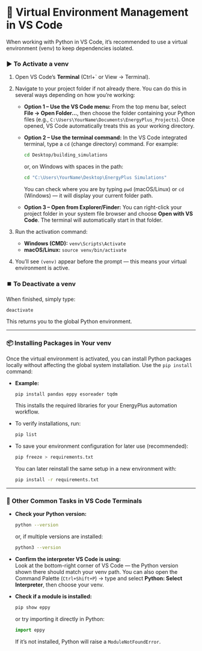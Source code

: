 # 🧩 Virtual Environment Management in VS Code

When working with Python in VS Code, it’s recommended to use a virtual environment (venv) to keep dependencies isolated.

### ▶️ To Activate a venv
1. Open VS Code’s **Terminal** (Ctrl+` or View → Terminal).
2. Navigate to your project folder if not already there. You can do this in several ways depending on how you’re working:

   - **Option 1 – Use the VS Code menu:** From the top menu bar, select **File → Open Folder…**, then choose the folder containing your Python files (e.g., `C:\Users\YourName\Documents\EnergyPlus_Projects`). Once opened, VS Code automatically treats this as your working directory.
   
   - **Option 2 – Use the terminal command:** In the VS Code integrated terminal, type a `cd` (change directory) command. For example:
     ```bash
     cd Desktop/building_simulations
     ```
     or, on Windows with spaces in the path:
     ```cmd
     cd "C:\Users\YourName\Desktop\EnergyPlus Simulations"
     ```
     You can check where you are by typing `pwd` (macOS/Linux) or `cd` (Windows) — it will display your current folder path.
   
   - **Option 3 – Open from Explorer/Finder:** You can right-click your project folder in your system file browser and choose **Open with VS Code**. The terminal will automatically start in that folder.

3. Run the activation command:
   - **Windows (CMD):** `venv\Scripts\Activate`
   - **macOS/Linux:** `source venv/bin/activate`
4. You’ll see `(venv)` appear before the prompt — this means your virtual environment is active.

### ⏹️ To Deactivate a venv
When finished, simply type:
```
deactivate
```
This returns you to the global Python environment.

---

### 📦 Installing Packages in Your venv
Once the virtual environment is activated, you can install Python packages locally without affecting the global system installation. Use the `pip install` command:

- **Example:**
  ```bash
  pip install pandas eppy esoreader tqdm
  ```
  This installs the required libraries for your EnergyPlus automation workflow.

- To verify installations, run:
  ```bash
  pip list
  ```

- To save your environment configuration for later use (recommended):
  ```bash
  pip freeze > requirements.txt
  ```
  You can later reinstall the same setup in a new environment with:
  ```bash
  pip install -r requirements.txt
  ```

---

### 🧰 Other Common Tasks in VS Code Terminals

- **Check your Python version:**
  ```bash
  python --version
  ```
  or, if multiple versions are installed:
  ```bash
  python3 --version
  ```

- **Confirm the interpreter VS Code is using:**  
  Look at the bottom-right corner of VS Code — the Python version shown there should match your venv path. You can also open the Command Palette (`Ctrl+Shift+P`) → type and select **Python: Select Interpreter**, then choose your venv.

- **Check if a module is installed:**
  ```bash
  pip show eppy
  ```
  or try importing it directly in Python:
  ```python
  import eppy
  ```
  If it’s not installed, Python will raise a `ModuleNotFoundError`.

